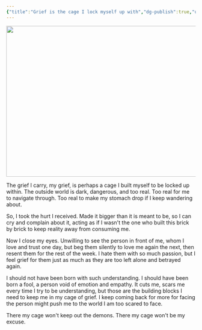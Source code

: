 ```yaml
---
{"title":"Grief is the cage I lock myself up with","dg-publish":true,"updated":"2025-05-09","created":"2025-05-09T13:44:35","tags":["freedom","lifestyle","patriarchy","shame","guilt"],"dg-note-icon":"the-swan","dg-path":"Musings/Grief is the cage I lock myself up with.md","permalink":"/musings/grief-is-the-cage-i-lock-myself-up-with/","dgPassFrontmatter":true,"noteIcon":"the-swan","cover":"https://i.pinimg.com/736x/c4/31/95/c43195c92d203a080e1aaa8bd366d027.jpg"}
---
```


<img width="600" height="400" src="https://i.pinimg.com/736x/c4/31/95/c43195c92d203a080e1aaa8bd366d027.jpg">

The grief I carry, my grief, is perhaps a cage I built myself to be locked up within. The outside world is dark, dangerous, and too real. Too real for me to navigate through. Too real to make my stomach drop if I keep wandering about.

So, I took the hurt I received. Made it bigger than it is meant to be, so I can cry and complain about it, acting as if I wasn't the one who built this brick by brick to keep reality away from consuming me. 

Now I close my eyes. Unwilling to see the person in front of me, whom I love and trust one day, but beg them silently to love me again the next, then resent them for the rest of the week. I hate them with so much passion, but I feel grief for them just as much as they are too left alone and betrayed again. 

I should not have been born with such understanding. I should have been born a fool, a person void of emotion and empathy. It cuts me, scars me every time I try to be understanding, but those are the building blocks I need to keep me in my cage of grief. I keep coming back for more for facing the person might push me to the world I am too scared to face.

There my cage won't keep out the demons. There my cage won't be my excuse.